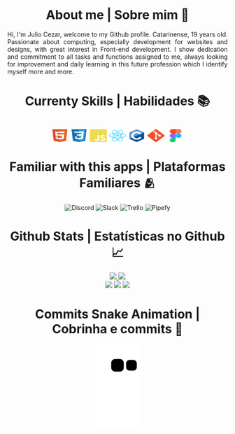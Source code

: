 <div>
<div>
  <h1 align="center">About me | Sobre mim 👋</h1>
  <p align="justify">Hi, I'm Julio Cezar, welcome to my Github profile. Catarinense, 19 years old. Passionate about computing, especially development for websites and designs, with great interest in Front-end development. I show dedication and commitment to all tasks and functions assigned to me, always looking for improvement and daily learning in this future profession which I identify myself more and more.</p>
</div>

<div align="center">
  <h1>Currenty Skills | Habilidades 📚</h1>
</div>

<div align="center"><br>
  <img align="center" alt="Julio-HTML" height="30" width="40" src="https://raw.githubusercontent.com/devicons/devicon/master/icons/html5/html5-original.svg">
  <img align="center" alt="Julio-CSS" height="30" width="40" src="https://raw.githubusercontent.com/devicons/devicon/master/icons/css3/css3-original.svg">
  <!--<img align="center" alt="Julio-BootStrap" height="30" width="40" src="https://github.com/devicons/devicon/blob/master/icons/bootstrap/bootstrap-original.svg">-->
  <!--<img align="center" alt="Julio-Typescript" height="30" width="40" src="https://github.com/devicons/devicon/blob/master/icons/typescript/typescript-original.svg">-->
  <img align="center" alt="Julio-Js" height="30" width="40" src="https://raw.githubusercontent.com/devicons/devicon/master/icons/javascript/javascript-plain.svg">
  <!--<img align="center" alt="Julio-Node.js" height="30" width="40" src="https://github.com/devicons/devicon/blob/master/icons/nodejs/nodejs-original.svg">-->

  <img align="center" alt="Julio-React" height="30" width="40" src="https://raw.githubusercontent.com/devicons/devicon/master/icons/react/react-original.svg">
  <!--<img align="center" alt="Julio-Redux" height="30" width="40" src="https://github.com/devicons/devicon/blob/master/icons/redux/redux-original.svg">
  <!--<img align="center" alt="Julio-Arduino" height="30" width="40" src="https://github.com/devicons/devicon/blob/master/icons/arduino/arduino-original.svg">
  <!--<img align="center" alt="Julio-Python" height="30" width="40" src="https://raw.githubusercontent.com/devicons/devicon/master/icons/python/python-original.svg">-->
  <!--<img align="center" alt="Julio-Cplusplus" height="30" width="40" src="https://github.com/devicons/devicon/blob/master/icons/cplusplus/cplusplus-original.svg">-->
  <img align="center" alt="Julio-C" height="30" width="40" src="https://github.com/devicons/devicon/blob/master/icons/c/c-original.svg">
  <!--<img align="center" alt="Julio-PHP" height="30" width="40" src="https://github.com/devicons/devicon/blob/master/icons/php/php-original.svg">
  <img align="center" alt="Julio-Flutter" height="30" width="40" src="https://github.com/devicons/devicon/blob/master/icons/flutter/flutter-original.svg">
  <img align="center" alt="Julio-Android" height="30" width="40" src="https://github.com/devicons/devicon/blob/master/icons/android/android-original.svg">
  <img align="center" alt="Julio-Apple" height="30" width="40" src="https://github.com/devicons/devicon/blob/master/icons/apple/apple-original.svg">
  <img align="center" alt="Julio-Dart" height="30" width="40" src="https://github.com/devicons/devicon/blob/master/icons/dart/dart-original.svg">
  <img align="center" alt="Julio-GraphQl" height="30" width="40" src="https://github.com/devicons/devicon/blob/master/icons/graphql/graphql-plain.svg">
  <img align="center" alt="Julio-Firebase" height="30" width="40" src="https://github.com/devicons/devicon/blob/master/icons/firebase/firebase-plain.svg">-->
  <img align="center" alt="Julio-Git" height="30" width="40" src="https://github.com/alexandresaints/alexandresaints/blob/main/Profile--GitHubAuxiliaryFiles/git-plain.svg">
  <img align="center" alt="Julio-Figma" height="30" width="40" src="https://github.com/devicons/devicon/blob/master/icons/figma/figma-original.svg">
</div>

<div align="center">
  <h1> Familiar with this apps | Plataformas Familiares 🫂</h1>
</div>

<div align="center" style="display: inline_block">
  <img align="center" alt="Discord" height="30" width="30" <img src="https://user-images.githubusercontent.com/79882049/166131713-03e190f0-2d2d-4111-8f4e-f5f8f99fc07e.svg"/>
  <img align="center" alt="Slack" height="80" width="80" <img src="https://cdn.jsdelivr.net/gh/devicons/devicon/icons/slack/slack-original-wordmark.svg"/>
  <img align="center" alt="Trello" height="60" width="60" <img src="https://cdn.jsdelivr.net/gh/devicons/devicon/icons/trello/trello-plain-wordmark.svg"/>
  <img align="center" alt="Pipefy" height="50" width="50" <img src="https://user-images.githubusercontent.com/79882049/166131867-151e8407-a626-4900-a5ea-2f020e9a3a36.svg"/>
</div>

<div align="center">
  <h1>Github Stats | Estatísticas no Github 📈</h1>
  
<div align="center"> <!-- Imagens -->
  <a href="https://github.com/JulioAmaral007">
  <img height="180em" src="https://github-readme-stats.vercel.app/api?username=JulioAmaral007&show_icons=true&theme=graywhite&include_all_commits=true&count_private=true"/>
  <img height="180em" src="https://github-readme-stats.vercel.app/api/top-langs/?username=JulioAmaral007&layout=compact&langs_count=7&theme=dark"/>
  </div>
</div>
 
<div align="center"> 
  <a href="https://instagram.com/julioczr_19" target="_blank"><img src="https://img.shields.io/badge/-Instagram-%23E4405F?style=for-the-badge&logo=instagram&logoColor=white" target="_blank"></a>
  <a href = "mailto:jczrpereira77@gmail.com"><img src="https://img.shields.io/badge/-Gmail-%23333?style=for-the-badge&logo=gmail&logoColor=white" target="_blank"></a>
  <a href="https://www.linkedin.com/in/julio-cezar-amaral-pereira-19244b22a/" target="_blank"><img src="https://img.shields.io/badge/-LinkedIn-%230077B5?style=for-the-badge&logo=linkedin&logoColor=white" target="_blank"></a> 
  
  <div align="center">
  <h1> Commits Snake Animation | Cobrinha e commits 🐍</h1></div>
 
  ![Snake animation](https://github.com/JulioAmaral007/JulioAmaral007/blob/output/github-contribution-grid-snake.svg)
 
</div>
